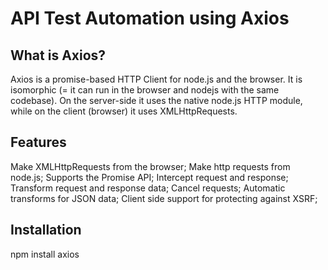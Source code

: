 # API Test Automation using Axios

## What is Axios?
Axios is a promise-based HTTP Client for node.js and the browser. 
It is isomorphic (= it can run in the browser and nodejs with the same codebase). 
On the server-side it uses the native node.js HTTP module, while on the client (browser) it uses XMLHttpRequests.

## Features
Make XMLHttpRequests from the browser; 
Make http requests from node.js; 
Supports the Promise API; 
Intercept request and response; 
Transform request and response data; 
Cancel requests; 
Automatic transforms for JSON data; 
Client side support for protecting against XSRF; 

## Installation

npm install axios
